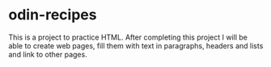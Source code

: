 # odin-recipes
This is a project to practice HTML.
After completing this project I will be able to create web pages, fill them with text in paragraphs, headers and lists and link to other pages.